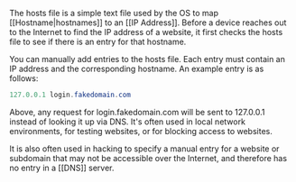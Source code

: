 The hosts file is a simple text file used by the OS to map [[Hostname|hostnames]] to an [[IP Address]]. Before a device reaches out to the Internet to find the IP address of a website, it first checks the hosts file to see if there is an entry for that hostname.

You can manually add entries to the hosts file. Each entry must contain an IP address and the corresponding hostname. An example entry is as follows:

```powershell
127.0.0.1 login.fakedomain.com
```

Above, any request for login.fakedomain.com will be sent to 127.0.0.1 instead of looking it up via DNS. It's often used in local network environments, for testing websites, or for blocking access to websites.

It is also often used in hacking to specify a manual entry for a website or subdomain that may not be accessible over the Internet, and therefore has no entry in a [[DNS]] server.

